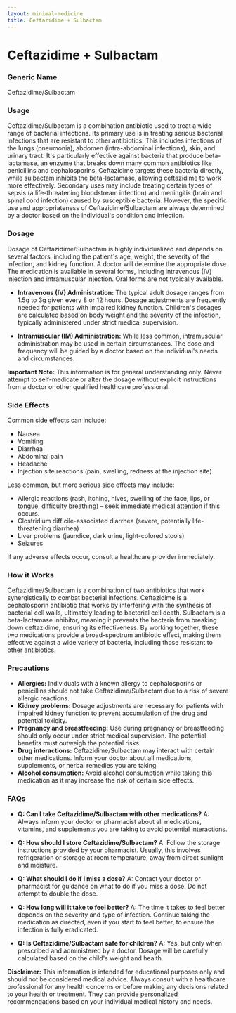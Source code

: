 ```yaml
---
layout: minimal-medicine
title: Ceftazidime + Sulbactam
---
```


# Ceftazidime + Sulbactam
### Generic Name
Ceftazidime/Sulbactam

### Usage
Ceftazidime/Sulbactam is a combination antibiotic used to treat a wide range of bacterial infections.  Its primary use is in treating serious bacterial infections that are resistant to other antibiotics. This includes infections of the lungs (pneumonia), abdomen (intra-abdominal infections), skin, and urinary tract.  It's particularly effective against bacteria that produce beta-lactamase, an enzyme that breaks down many common antibiotics like penicillins and cephalosporins.  Ceftazidime targets these bacteria directly, while sulbactam inhibits the beta-lactamase, allowing ceftazidime to work more effectively.  Secondary uses may include treating certain types of sepsis (a life-threatening bloodstream infection) and meningitis (brain and spinal cord infection) caused by susceptible bacteria.  However, the specific use and appropriateness of Ceftazidime/Sulbactam are always determined by a doctor based on the individual's condition and infection.

### Dosage
Dosage of Ceftazidime/Sulbactam is highly individualized and depends on several factors, including the patient's age, weight, the severity of the infection, and kidney function. A doctor will determine the appropriate dose.  The medication is available in several forms, including intravenous (IV) injection and intramuscular injection.  Oral forms are not typically available.

* **Intravenous (IV) Administration:**  The typical adult dosage ranges from 1.5g to 3g given every 8 or 12 hours.  Dosage adjustments are frequently needed for patients with impaired kidney function. Children's dosages are calculated based on body weight and the severity of the infection, typically administered under strict medical supervision.

* **Intramuscular (IM) Administration:** While less common, intramuscular administration may be used in certain circumstances. The dose and frequency will be guided by a doctor based on the individual's needs and circumstances.

**Important Note:**  This information is for general understanding only.  Never attempt to self-medicate or alter the dosage without explicit instructions from a doctor or other qualified healthcare professional.

### Side Effects
Common side effects can include:

* Nausea
* Vomiting
* Diarrhea
* Abdominal pain
* Headache
* Injection site reactions (pain, swelling, redness at the injection site)

Less common, but more serious side effects may include:

* Allergic reactions (rash, itching, hives, swelling of the face, lips, or tongue, difficulty breathing) – seek immediate medical attention if this occurs.
* Clostridium difficile-associated diarrhea (severe, potentially life-threatening diarrhea)
* Liver problems (jaundice, dark urine, light-colored stools)
* Seizures

If any adverse effects occur, consult a healthcare provider immediately.

### How it Works
Ceftazidime/Sulbactam is a combination of two antibiotics that work synergistically to combat bacterial infections. Ceftazidime is a cephalosporin antibiotic that works by interfering with the synthesis of bacterial cell walls, ultimately leading to bacterial cell death. Sulbactam is a beta-lactamase inhibitor, meaning it prevents the bacteria from breaking down ceftazidime, ensuring its effectiveness. By working together, these two medications provide a broad-spectrum antibiotic effect, making them effective against a wide variety of bacteria, including those resistant to other antibiotics.

### Precautions
* **Allergies:** Individuals with a known allergy to cephalosporins or penicillins should not take Ceftazidime/Sulbactam due to a risk of severe allergic reactions.
* **Kidney problems:** Dosage adjustments are necessary for patients with impaired kidney function to prevent accumulation of the drug and potential toxicity.
* **Pregnancy and breastfeeding:**  Use during pregnancy or breastfeeding should only occur under strict medical supervision.  The potential benefits must outweigh the potential risks.
* **Drug interactions:** Ceftazidime/Sulbactam may interact with certain other medications. Inform your doctor about all medications, supplements, or herbal remedies you are taking.
* **Alcohol consumption:**  Avoid alcohol consumption while taking this medication as it may increase the risk of certain side effects.

### FAQs
* **Q: Can I take Ceftazidime/Sulbactam with other medications?** A:  Always inform your doctor or pharmacist about all medications, vitamins, and supplements you are taking to avoid potential interactions.

* **Q: How should I store Ceftazidime/Sulbactam?** A: Follow the storage instructions provided by your pharmacist. Usually, this involves refrigeration or storage at room temperature, away from direct sunlight and moisture.

* **Q: What should I do if I miss a dose?** A:  Contact your doctor or pharmacist for guidance on what to do if you miss a dose. Do not attempt to double the dose.

* **Q: How long will it take to feel better?** A: The time it takes to feel better depends on the severity and type of infection.  Continue taking the medication as directed, even if you start to feel better, to ensure the infection is fully eradicated.

* **Q:  Is Ceftazidime/Sulbactam safe for children?** A:  Yes, but only when prescribed and administered by a doctor. Dosage will be carefully calculated based on the child's weight and health.


**Disclaimer:** This information is intended for educational purposes only and should not be considered medical advice.  Always consult with a healthcare professional for any health concerns or before making any decisions related to your health or treatment.  They can provide personalized recommendations based on your individual medical history and needs.
